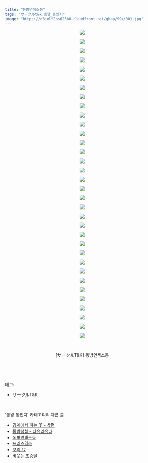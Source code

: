 ```yaml
---
title: "동방연색소동"
tags: "サークルt&k 동방_동인지"
image: "https://d3iolf2bs625b0.cloudfront.net/ghap/994/001.jpg"
---
```

<div class="article">
<p style="text-align: center; clear: none; float: none;"><img src="{{ site.imgserver3 }}/ghap/994/001.jpg"/></p>
<p style="text-align: center; clear: none; float: none;"><img src="{{ site.imgserver3 }}/ghap/994/002.jpg"/></p>
<p style="text-align: center; clear: none; float: none;"><img src="{{ site.imgserver3 }}/ghap/994/003.jpg"/></p>
<p style="text-align: center; clear: none; float: none;"><img src="{{ site.imgserver3 }}/ghap/994/004.jpg"/></p>
<p style="text-align: center; clear: none; float: none;"><img src="{{ site.imgserver3 }}/ghap/994/005.jpg"/></p>
<p style="text-align: center; clear: none; float: none;"><img src="{{ site.imgserver3 }}/ghap/994/006.jpg"/></p>
<p style="text-align: center; clear: none; float: none;"><img src="{{ site.imgserver3 }}/ghap/994/007.jpg"/></p>
<p style="text-align: center; clear: none; float: none;"><img src="{{ site.imgserver3 }}/ghap/994/008.jpg"/></p>
<p style="text-align: center; clear: none; float: none;"><img src="{{ site.imgserver3 }}/ghap/994/009.jpg"/></p>
<p style="text-align: center; clear: none; float: none;"><img src="{{ site.imgserver3 }}/ghap/994/010.jpg"/></p>
<p style="text-align: center; clear: none; float: none;"><img src="{{ site.imgserver3 }}/ghap/994/011.jpg"/></p>
<p style="text-align: center; clear: none; float: none;"><img src="{{ site.imgserver3 }}/ghap/994/012.jpg"/></p>
<p style="text-align: center; clear: none; float: none;"><img src="{{ site.imgserver3 }}/ghap/994/013.jpg"/></p>
<p style="text-align: center; clear: none; float: none;"><img src="{{ site.imgserver3 }}/ghap/994/014.jpg"/></p>
<p style="text-align: center; clear: none; float: none;"><img src="{{ site.imgserver3 }}/ghap/994/015.jpg"/></p>
<p style="text-align: center; clear: none; float: none;"><img src="{{ site.imgserver3 }}/ghap/994/016.jpg"/></p>
<p style="text-align: center; clear: none; float: none;"><img src="{{ site.imgserver3 }}/ghap/994/017.jpg"/></p>
<p style="text-align: center; clear: none; float: none;"><img src="{{ site.imgserver3 }}/ghap/994/018.jpg"/></p>
<p style="text-align: center; clear: none; float: none;"><img src="{{ site.imgserver3 }}/ghap/994/019.jpg"/></p>
<p style="text-align: center; clear: none; float: none;"><img src="{{ site.imgserver3 }}/ghap/994/020.jpg"/></p>
<p style="text-align: center; clear: none; float: none;"><img src="{{ site.imgserver3 }}/ghap/994/021.jpg"/></p>
<p style="text-align: center; clear: none; float: none;"><img src="{{ site.imgserver3 }}/ghap/994/022.jpg"/></p>
<p style="text-align: center; clear: none; float: none;"><img src="{{ site.imgserver3 }}/ghap/994/023.jpg"/></p>
<p style="text-align: center; clear: none; float: none;"><img src="{{ site.imgserver3 }}/ghap/994/024.jpg"/></p>
<p style="text-align: center; clear: none; float: none;"><img src="{{ site.imgserver3 }}/ghap/994/025.jpg"/></p>
<p style="text-align: center; clear: none; float: none;"><img src="{{ site.imgserver3 }}/ghap/994/026.jpg"/></p>
<p style="text-align: center; clear: none; float: none;"><img src="{{ site.imgserver3 }}/ghap/994/027.jpg"/></p>
<p style="text-align: center; clear: none; float: none;"><img src="{{ site.imgserver3 }}/ghap/994/028.jpg"/></p>
<p style="text-align: center; clear: none; float: none;"><img src="{{ site.imgserver3 }}/ghap/994/029.jpg"/></p>
<p style="text-align: center; clear: none; float: none;"><img src="{{ site.imgserver3 }}/ghap/994/030.jpg"/></p>
<p style="text-align: center; clear: none; float: none;"><img src="{{ site.imgserver3 }}/ghap/994/031.jpg"/></p>
<p style="text-align: center; clear: none; float: none;"><img src="{{ site.imgserver3 }}/ghap/994/032.jpg"/></p>
<p style="text-align: center; clear: none; float: none;"><img src="{{ site.imgserver3 }}/ghap/994/033.jpg"/></p>
<p style="text-align: center; clear: none; float: none;"><img src="{{ site.imgserver3 }}/ghap/994/034.jpg"/></p>
<p style="text-align: center; clear: none; float: none;"><br/></p>
<p style="text-align: center; clear: none; float: none;">[サークルT&amp;K] 동방연색소동</p>
<p><br/></p>
</div><br/>
<div class="tagTrail">
<p>태그: </p>
<ul>
<li>サークルT&amp;K</li>
</ul>
</div><br/>
<div class="another">
<p>'동방 동인지' 카테고리의 다른 글</p>
<ul>
<li><a href="/ghap_997">경계에서 피는 꽃 - 상편</a></li>
<li><a href="/ghap_995">동방청첩 - 타유라유라</a></li>
<li><a href="/ghap_994">동방연색소동</a></li>
<li><a href="/ghap_992">프리즈믹스</a></li>
<li><a href="/ghap_991">꼬리 12</a></li>
<li><a href="/ghap_990">비웃는 초승달</a></li>
</ul>
</div><br/>
<div class="cb_module cb_fluid">
<div class="cb_wrt cb_profile">
</div><!-- commentList close -->
</div><br/>
